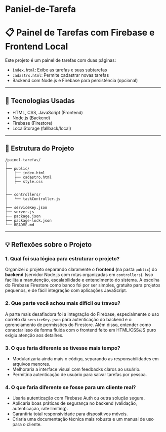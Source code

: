 # Paniel-de-Tarefa

# 📋 Painel de Tarefas com Firebase e Frontend Local

Este projeto é um painel de tarefas com duas páginas:

- `index.html`: Exibe as tarefas e suas subtarefas
- `cadastro.html`: Permite cadastrar novas tarefas
- Backend com Node.js e Firebase para persistência (opcional)

---

## 🚀 Tecnologias Usadas

- HTML, CSS, JavaScript (Frontend)
- Node.js (Backend)
- Firebase (Firestore)
- LocalStorage (fallback/local)

---

## 📁 Estrutura do Projeto

```
/painel-tarefas/
│
├── public/
│   ├── index.html
│   ├── cadastro.html
│   ├── style.css
│   
│
├── controllers/
│   └── taskController.js
│
├── serviceKey.json
├── server.js
├── package.json
├── package-lock.json
└── README.md
```

---

## 💡 Reflexões sobre o Projeto

### 1. Qual foi sua lógica para estruturar o projeto?

Organizei o projeto separando claramente o **frontend** (na pasta `public`) do **backend** (servidor Node.js com rotas organizadas em `controllers`). Isso facilita a manutenção, escalabilidade e entendimento do sistema. A escolha do Firebase Firestore como banco foi por ser simples, gratuito para projetos pequenos, e de fácil integração com aplicações JavaScript.

### 2. Que parte você achou mais difícil ou travou?

A parte mais desafiadora foi a integração do Firebase, especialmente o uso correto da `serviceKey.json` para autenticação do backend e o gerenciamento de permissões do Firestore. Além disso, entender como conectar isso de forma fluida com o frontend feito em HTML/CSS/JS puro exigiu atenção aos detalhes.

### 3. O que faria diferente se tivesse mais tempo?

- Modularizaria ainda mais o código, separando as responsabilidades em arquivos menores.
- Melhoraria a interface visual com feedbacks claros ao usuário.
- Permitiria autenticação de usuário para salvar tarefas por pessoa.

### 4. O que faria diferente se fosse para um cliente real?

- Usaria autenticação com Firebase Auth ou outra solução segura.
- Aplicaria boas práticas de segurança no backend (validação, autenticação, rate limiting).
- Garantiria total responsividade para dispositivos móveis.
- Criaria uma documentação técnica mais robusta e um manual de uso para o cliente.
